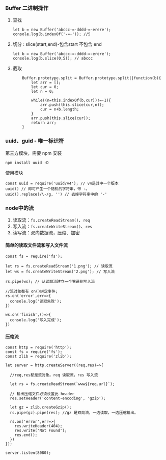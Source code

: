 
### Buffer 二进制操作

1. 查找
    ```
    let b = new Buffer('abccc-=-dddd-=-erere');
    console.log(b.indexOf('-=-')); //5
    ```
2. 切分 : slice(start,end)-包含start 不包含 end
    ```
    let b = new Buffer('abccc-=-dddd-=-erere');
    console.log(b.slice(0,5)); // abccc
    ```
3. 截取
    ```
		Buffer.prototype.split = Buffer.prototype.split||function(b){
			let arr = [];
			let cur = 0;
			let n = 0;
			
			while((n=this.indexOf(b,cur))!=-1){
				arr.push(this.slice(cur,n));
				cur = n+b.length;
			}
			arr.push(this.slice(cur));
			return arr;
		}
    ```

### uuid、guid - 唯一标识符

第三方模块，需要 npm 安装

	npm install uuid -D

使用模块

	const uuid = require('uuid/v4'); // v4是其中一个版本
	uuid() // 即可产生一个随机的字符串，带 -。
	uuid().replace(/\-/g, '') // 去掉字符串中的 '-'


### node中的流

1. 读取流：`fs.createReadStream()`、`req`
2. 写入流：`fs.createWriteStream()`、`res`
3. 读写流：双向数据流，压缩、加密

#### 简单的读取文件流和写入文件流

    const fs = require('fs');
    
    let rs = fs.createReadStream('1.png'); // 读取流
    let ws = fs.createWriteStream('2.png'); // 写入流
    
    rs.pipe(ws); // 从读取流建立一个管道到写入流
    
    //流对象都有 on()绑定事件;
    rs.on('error',err=>{
      console.log('读取失败');
    })
    
    ws.on('finish',()=>{
      console.log('写入完成');
    })

#### 压缩流

    const http = require('http');
    const fs = require('fs');
    const zlib = require('zlib');
    
    let server = http.createServer((req,res)=>{
    
      //req,res都是流对象。req 读取流，res 写入流
    
      let rs = fs.createReadStream(`www${req.url}`);
    
      // 输出压缩文件必须设置此 header
      res.setHeader('content-encoding', 'gzip');
      
      let gz = zlib.createGzip();
      rs.pipe(gz).pipe(res); //gz 是双向流，一边读取，一边压缩输出。
    
      rs.on('error',err=>{
        res.writeHeader(404);
        res.write('Not Found');
        res.end();
      })
    });
    
    server.listen(8080);

















